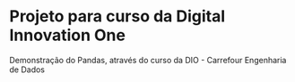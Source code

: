 # Projeto para curso da Digital Innovation One

Demonstração do Pandas, através do curso da DIO - Carrefour Engenharia de Dados
